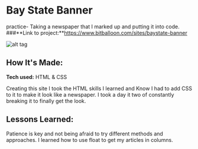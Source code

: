 # Bay State Banner 
practice- Taking a newspaper that I marked up and putting it into code.
###**Link to project:**https://www.bitballoon.com/sites/baystate-banner


![alt tag](http://i.imgur.com/22E6J1g.png?1)


## How It's Made:


**Tech used:** HTML & CSS


Creating this site I took the HTML skills I learned and Know I had to add CSS to it to make it look like a newspaper. I took a day it two of constantly breaking it to finally get the look. 


## Lessons Learned:


Patience is key and not being afraid to try different methods and approaches. I learned how to use float to get my articles in columns.
